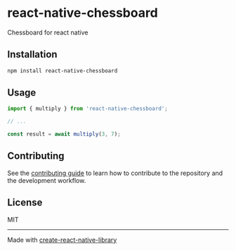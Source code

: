 # react-native-chessboard

Chessboard for react native

## Installation

```sh
npm install react-native-chessboard
```

## Usage


```js
import { multiply } from 'react-native-chessboard';

// ...

const result = await multiply(3, 7);
```


## Contributing

See the [contributing guide](CONTRIBUTING.md) to learn how to contribute to the repository and the development workflow.

## License

MIT

---

Made with [create-react-native-library](https://github.com/callstack/react-native-builder-bob)
